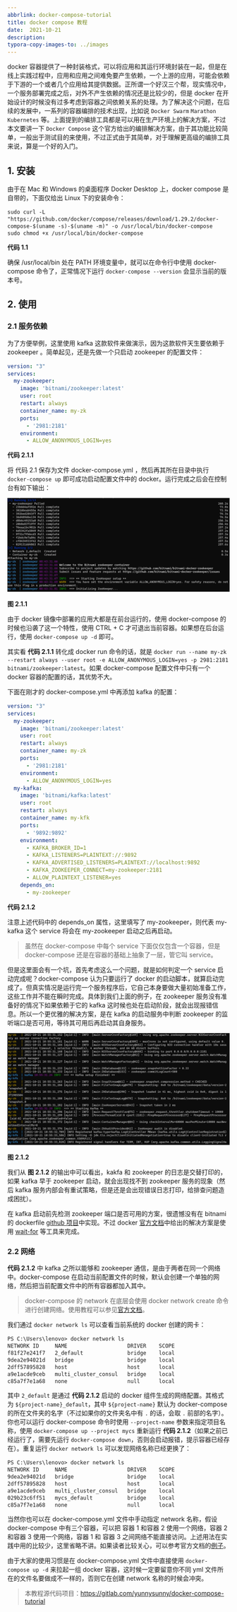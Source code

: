 ```yaml
---
abbrlink: docker-compose-tutorial
title: docker compose 教程
date:  2021-10-21
description: 
typora-copy-images-to: ../images
---
```


docker 容器提供了一种封装格式，可以将应用和其运行环境封装在一起，但是在线上实践过程中，应用和应用之间难免要产生依赖，一个上游的应用，可能会依赖于下游的一个或者几个应用给其提供数据。正所谓一个好汉三个帮，现实情况中，一个服务部署完成之后，对外不产生依赖的情况还是比较少的，但是 docker 在开始设计的时候没有过多考虑到容器之间依赖关系的处理。为了解决这个问题，在后续的发展中，一系列的容器编排的技术出现，比如说 `Docker Swarm` `Marathon` `Kubernetes` 等。上面提到的编排工具都是可以用在生产环境上的解决方案，不过本文要讲一下 `Docker Compose` 这个官方给出的编排解决方案，由于其功能比较简单，一般出于测试目的来使用，不过正式由于其简单，对于理解更高级的编排工具来说，算是一个好的入门。

## 1. 安装

由于在 Mac 和 Windows 的桌面程序 Docker Desktop 上，docker compose 是自带的，下面仅给出 Linux 下的安装命令：

```shell
sudo curl -L "https://github.com/docker/compose/releases/download/1.29.2/docker-compose-$(uname -s)-$(uname -m)" -o /usr/local/bin/docker-compose
sudo chmod +x /usr/local/bin/docker-compose
```
**代码 1.1**

确保 /usr/local/bin 处在 PATH 环境变量中，就可以在命令行中使用  docker-compose 命令了，正常情况下运行 `docker-compose --version` 会显示当前的版本号。

## 2. 使用

### 2.1 服务依赖

为了方便举例，这里使用 kafka 这款软件来做演示，因为这款软件天生要依赖于 zookeeper 。简单起见，还是先做一个只启动 zookeeper 的配置文件：

```yaml
version: "3"
services:
  my-zookeeper:
    image: 'bitnami/zookeeper:latest'
    user: root
    restart: always
    container_name: my-zk
    ports:
      - '2981:2181'
    environment:
      - ALLOW_ANONYMOUS_LOGIN=yes
```

**代码 2.1.1**

将 代码 2.1 保存为文件 docker-compose.yml ，然后再其所在目录中执行 `docker-compose up` 即可成功启动配置文件中的 docker。运行完成之后会在控制台有如下输出：

![image-20211021182438597](/images/image-20211021182438597.png)

**图 2.1.1**

由于 docker 镜像中部署的应用大都是在前台运行的，使用 docker-compose 的时候也沿袭了这一个特性，使用 CTRL + C 才可退出当前容器。如果想在后台运行，使用  `docker-compose up -d` 即可。

其实看 **代码 2.1.1** 转化成 docker run 命令的话，就是  `docker run --name my-zk --restart always --user root -e ALLOW_ANONYMOUS_LOGIN=yes -p 2981:2181  bitnami/zookeeper:latest`。如果 docker-compose 配置文件中只有一个 docker 容器的配置的话，其优势不大。

下面在刚才的 docker-compose.yml 中再添加 kafka 的配置：

```yaml
version: "3"
services:
  my-zookeeper:
    image: 'bitnami/zookeeper:latest'
    user: root
    restart: always
    container_name: my-zk
    ports:
      - '2981:2181'
    environment:
      - ALLOW_ANONYMOUS_LOGIN=yes
  my-kafka:
    image: 'bitnami/kafka:latest'
    user: root
    restart: always
    container_name: my-kfk
    ports:
      - '9892:9892'
    environment:
      - KAFKA_BROKER_ID=1
      - KAFKA_LISTENERS=PLAINTEXT://:9892
      - KAFKA_ADVERTISED_LISTENERS=PLAINTEXT://localhost:9892
      - KAFKA_ZOOKEEPER_CONNECT=my-zookeeper:2181
      - ALLOW_PLAINTEXT_LISTENER=yes
    depends_on:
      - my-zookeeper
```

**代码 2.1.2**

注意上述代码中的 depends_on 属性，这里填写了 my-zookeeper，则代表 my-kafka 这个 service 将会在 my-zookeeper 启动之后再启动。

> 虽然在 docker-compose 中每个 service 下面仅仅包含一个容器，但是 docker-compose 还是在容器的基础上抽象了一层，管它叫 service。

但是这里面会有一个坑，首先考虑这么一个问题，就是如何判定一个 service 启动完成呢？docker-compose 认为只要运行了 docker 的启动脚本，就算启动完成了。但真实情况是运行完一个服务程序后，它自己本身要做大量初始准备工作，这些工作并不能在瞬时完成。具体到我们上面的例子，在 zookeeper 服务没有准备好的情况下如果依赖于它的 kafka 这时候也处在启动阶段，就会出现报错信息。所以一个更优雅的解决方案，是在 kafka 的启动服务中判断 zookeeper 的监听端口是否可用，等待其可用后再启动其自身服务。

![image-20211021203923577](/images/image-20211021203923577.png)

**图 2.1.2**

我们从 **图 2.1.2** 的输出中可以看出，kakfa 和 zookeeper 的日志是交替打印的，如果 kafka 早于 zookeeper 启动，就会出现找不到 zookeeper 服务的现象（然后 kafka 服务内部会有重试策略，但是还是会出现错误日志打印，给排查问题造成困扰）。

在 kafka 启动前先检测 zookeeper 端口是否可用的方案，很遗憾没有在 bitnami 的 dockerfile [github 项目](https://github.com/bitnami/bitnami-docker-kafka)中实现。不过 docker [官方文档](https://docs.docker.com/compose/startup-order/)中给出的解决方案是使用 [wait-for](https://github.com/Eficode/wait-for) 等工具来完成。

### 2.2 网络

**代码 2.1.2** 中 kafka 之所以能够和 zookeeper 通信，是由于两者在同一个网络中。docker-compose 在启动当前配置文件的时候，默认会创建一个单独的网络，然后把当前配置文件中的所有容器都加入其中。

> docker-compose 的 network 在底层会使用 docker network create 命令进行创建网络。使用教程可以参见[官方文档](https://docs.docker.com/engine/reference/commandline/network_create/)。

我们通过 `docker network ls` 可以查看当前系统的 docker 创建的网卡：

```
PS C:\Users\lenovo> docker network ls
NETWORK ID     NAME                   DRIVER    SCOPE
f81f27e241f7   2_default              bridge    local
9dea2e94021d   bridge                 bridge    local
2dff57895828   host                   host      local
a9e1acde9ceb   multi_cluster_consul   bridge    local
c85a7f7e1a68   none                   null      local
```

其中 `2_default` 是通过 **代码 2.1.2** 启动的 docker 组件生成的网络配置。其格式为 `${project-name}_default`，其中 `${project-name}` 默认为 docker-compose 的所在文件夹的名字（不过如果你的文件夹名中有 `.` 的话，会取 `.` 前部的名字）。你也可以运行 docker-compose 命令时使用 `--project-name` 参数来指定项目名称，使用 `docker-compose up --project mycs` 重新运行 **代码 2.1.2**（如果之前已经运行了，需要先运行 `docker-compose down`，否则会启动报错，提示容器已经存在）。重复运行 `docker network ls` 可以发现网络名称已经更换了：

```
PS C:\Users\lenovo> docker network ls
NETWORK ID     NAME                   DRIVER    SCOPE
9dea2e94021d   bridge                 bridge    local
2dff57895828   host                   host      local
a9e1acde9ceb   multi_cluster_consul   bridge    local
029b23c6ff51   mycs_default           bridge    local
c85a7f7e1a68   none                   null      local
```

当然你也可以在 docker-compose.yml 文件中手动指定 network 名称，假设 docker-compose 中有三个容器，可以把 容器 1 和容器 2 使用一个网络，容器 2 和容器 3 使用一个网络，容器 1 和 容器 3 之间网络不能直接访问。上述用法在实践中用的比较少，这里省略不讲。如果读者比较关心，可以参考官方文档的[例子](https://docs.docker.com/compose/networking/#specify-custom-networks)。

由于大家的使用习惯是在 docker-compose.yml 文件中直接使用 `docker-compose up -d` 来拉起一组 docker 容器，这时候一定要留意你不同 yml 文件所在的文件名要做成不一样的，否则它在创建 network 名称的时候会冲突。

> 本教程源代码项目：https://gitlab.com/yunnysunny/docker-compose-tutorial
